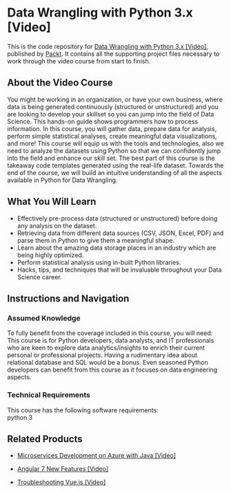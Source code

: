 


# Data Wrangling with Python 3.x [Video]
This is the code repository for [Data Wrangling with Python 3.x [Video]](https://www.packtpub.com/application-development/data-wrangling-python-3x-video?utm_source=github&utm_medium=repository&utm_campaign=9781789956597), published by [Packt](https://www.packtpub.com/?utm_source=github). It contains all the supporting project files necessary to work through the video course from start to finish.
## About the Video Course
You might be working in an organization, or have your own business, where data is being generated continuously (structured or unstructured) and you are looking to develop your skillset so you can jump into the field of Data Science. This hands-on guide shows programmers how to process information.
In this course, you will gather data, prepare data for analysis, perform simple statistical analyses, create meaningful data visualizations, and more! This course will equip us with the tools and technologies, also we need to analyze the datasets using Python so that we can confidently jump into the field and enhance our skill set. The best part of this course is the takeaway code templates generated using the real-life dataset.
Towards the end of the course, we will build an intuitive understanding of all the aspects available in Python for Data Wrangling.  


<H2>What You Will Learn</H2>
<DIV class=book-info-will-learn-text>
<UL>
<LI>Effectively pre-process data (structured or unstructured) before doing any analysis on the dataset.&nbsp; 
<LI>Retrieving data from different data sources (CSV, JSON, Excel, PDF) and parse them in Python to give them a meaningful shape. 
<LI>Learn about the amazing data storage places in an industry which are being highly optimized. 
<LI>Perform statistical analysis using in-built Python libraries. 
<LI>Hacks, tips, and techniques that will be invaluable throughout your Data Science career. </LI></UL></DIV>

## Instructions and Navigation
### Assumed Knowledge
To fully benefit from the coverage included in this course, you will need:<br/>
This course is for Python developers, data analysts, and IT professionals who are keen to explore data analytics/insights to enrich their current personal or professional projects.
Having a rudimentary idea about relational database and SQL would be a bonus. Even seasoned Python developers can benefit from this course as it focuses on data engineering aspects.
### Technical Requirements
This course has the following software requirements:<br/>
python 3

## Related Products
* [Microservices Development on Azure with Java [Video]](https://www.packtpub.com/virtualization-and-cloud/microservices-development-azure-java-video?utm_source=github&utm_medium=repository&utm_campaign=9781789808858)

* [Angular 7 New Features [Video]](https://www.packtpub.com/web-development/angular-7-new-features-video?utm_source=github&utm_medium=repository&utm_campaign=9781789619683)

* [Troubleshooting Vue.js [Video]](https://www.packtpub.com/application-development/troubleshooting-vuejs-video?utm_source=github&utm_medium=repository&utm_campaign=9781788993531)

